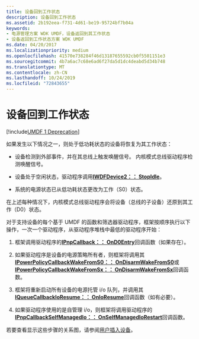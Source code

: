 ```yaml
---
title: 设备回到工作状态
description: 设备回到工作状态
ms.assetid: 2b192eea-f731-4d61-be19-95724bf7b04a
keywords:
- 电源管理方案 WDK UMDF，设备返回到其工作状态
- 设备返回到工作状态方案 WDK UMDF
ms.date: 04/20/2017
ms.localizationpriority: medium
ms.openlocfilehash: 41570e738284f46d13187655592cb0f5501151e3
ms.sourcegitcommit: 4b7a6ac7c68e6ad6f27da5d1dc4deabd5d34b748
ms.translationtype: MT
ms.contentlocale: zh-CN
ms.lasthandoff: 10/24/2019
ms.locfileid: "72843655"
---
```

# <a name="a-device-returns-to-its-working-state"></a>设备回到工作状态


[!include[UMDF 1 Deprecation](../umdf-1-deprecation.md)]

如果发生以下情况之一，则处于低功耗状态的设备将恢复为其工作状态：

-   设备检测到外部事件，并在其总线上触发唤醒信号。 内核模式总线驱动程序检测唤醒信号。

-   设备处于空闲状态，驱动程序调用[**IWDFDevice2：： StopIdle**](https://docs.microsoft.com/windows-hardware/drivers/ddi/wudfddi/nf-wudfddi-iwdfdevice2-stopidle)。

-   系统的电源状态已从低功耗状态更改为工作（S0）状态。

在上述每种情况下，内核模式总线驱动程序会将设备（总线的子设备）还原到其工作（D0）状态。

对于支持设备的每个基于 UMDF 的函数和筛选器驱动程序，框架按顺序执行以下操作，一次一个驱动程序，从驱动程序堆栈中最低的驱动程序开始：

1.  框架调用驱动程序的[**IPnpCallback：： OnD0Entry**](https://docs.microsoft.com/windows-hardware/drivers/ddi/wudfddi/nf-wudfddi-ipnpcallback-ond0entry)回调函数（如果存在）。

2.  如果驱动程序是设备的电源策略所有者，则框架将调用其[**IPowerPolicyCallbackWakeFromS0：： OnDisarmWakeFromS0**](https://docs.microsoft.com/windows-hardware/drivers/ddi/wudfddi/nf-wudfddi-ipowerpolicycallbackwakefroms0-ondisarmwakefroms0)或[**IPowerPolicyCallbackWakeFromSx：： OnDisarmWakeFromSx**](https://docs.microsoft.com/windows-hardware/drivers/ddi/wudfddi/nf-wudfddi-ipowerpolicycallbackwakefromsx-ondisarmwakefromsx)回调函数。

3.  框架将重新启动所有设备的电源托管 i/o 队列，并调用其[**IQueueCallbackIoResume：： OnIoResume**](https://docs.microsoft.com/windows-hardware/drivers/ddi/wudfddi/nf-wudfddi-iqueuecallbackioresume-onioresume)回调函数（如有必要）。

4.  如果驱动程序使用的是自管理 i/o，则框架将调用驱动程序的[**IPnpCallbackSelfManagedIo：： OnSelfManagedIoRestart**](https://docs.microsoft.com/windows-hardware/drivers/ddi/wudfddi/nf-wudfddi-ipnpcallbackselfmanagedio-onselfmanagediorestart)回调函数。

若要查看显示这些步骤的关系图，请参阅[用户插入设备](a-user-plugs-in-a-device.md)。

 

 





